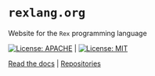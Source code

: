 # `rexlang.org`
Website for the `Rex` programming language

[![License: APACHE](https://img.shields.io/badge/License-Apache_2.0-blue.svg)](https://opensource.org/licenses/Apache-2.0) |
[![License: MIT](https://img.shields.io/badge/License-MIT-yellow.svg)](https://opensource.org/licenses/MIT)

[Read the docs](https://www.rexlang.org) |
[Repositories](https://www.github.com/rexlang/rex)
